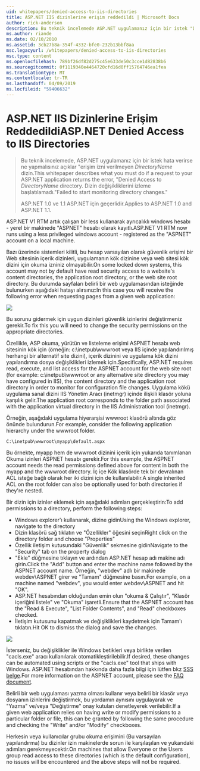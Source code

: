 ```yaml
---
uid: whitepapers/denied-access-to-iis-directories
title: ASP.NET IIS dizinlerine erişim reddedildi | Microsoft Docs
author: rick-anderson
description: Bu teknik incelemede ASP.NET uygulamanız için bir istek "DirectoryName dizinine erişim engellendi. hata verirse ne yapmalısınız açıklar. S başarısız oldu...
ms.author: riande
ms.date: 02/10/2010
ms.assetid: 3cb27b8a-354f-4332-bfe0-232b13bbf8aa
msc.legacyurl: /whitepapers/denied-access-to-iis-directories
msc.type: content
ms.openlocfilehash: 789bf26df82d275c45e633de50c3cce1d82838b6
ms.sourcegitcommit: 0f1119340e4464720cfd16d0ff15764746ea1fea
ms.translationtype: MT
ms.contentlocale: tr-TR
ms.lasthandoff: 04/09/2019
ms.locfileid: "59406632"
---
```

# <a name="aspnet-denied-access-to-iis-directories"></a><span data-ttu-id="29f0e-104">ASP.NET IIS Dizinlerine Erişim Reddedildi</span><span class="sxs-lookup"><span data-stu-id="29f0e-104">ASP.NET Denied Access to IIS Directories</span></span>

> <span data-ttu-id="29f0e-105">Bu teknik incelemede, ASP.NET uygulamanız için bir istek hata verirse ne yapmalısınız açıklar "erişim izni verilmeyen *DirectoryName* dizin.</span><span class="sxs-lookup"><span data-stu-id="29f0e-105">This whitepaper describes what you must do if a request to your ASP.NET application returns the error, "Denied Access to *DirectoryName* directory.</span></span> <span data-ttu-id="29f0e-106">Dizin değişikliklerini izleme başlatılamadı."</span><span class="sxs-lookup"><span data-stu-id="29f0e-106">Failed to start monitoring directory changes."</span></span>
> 
> <span data-ttu-id="29f0e-107">ASP.NET 1.0 ve 1.1 ASP.NET için geçerlidir.</span><span class="sxs-lookup"><span data-stu-id="29f0e-107">Applies to ASP.NET 1.0 and ASP.NET 1.1.</span></span>


<span data-ttu-id="29f0e-108">ASP.NET V1 RTM artık çalışan bir less kullanarak ayrıcalıklı windows hesabı - yerel bir makinede "ASPNET" hesabı olarak kayıtlı.</span><span class="sxs-lookup"><span data-stu-id="29f0e-108">ASP.NET V1 RTM now runs using a less privileged windows account - registered as the "ASPNET" account on a local machine.</span></span>

<span data-ttu-id="29f0e-109">Bazı üzerinde sistemleri kilitli, bu hesap varsayılan olarak güvenlik erişimi bir Web sitesinin içerik dizinleri, uygulamanın kök dizinine veya web sitesi kök dizini için okuma izniniz olmayabilir.</span><span class="sxs-lookup"><span data-stu-id="29f0e-109">On some locked down systems, this account may not by default have read security access to a website's content directories, the application root directory, or the web site root directory.</span></span> <span data-ttu-id="29f0e-110">Bu durumda sayfaları belirli bir web uygulamasından isteğinde bulunurken aşağıdaki hatayı alırsınız:</span><span class="sxs-lookup"><span data-stu-id="29f0e-110">In this case you will receive the following error when requesting pages from a given web application:</span></span>

![](denied-access-to-iis-directories/_static/image1.jpg)

<span data-ttu-id="29f0e-111">Bu sorunu gidermek için uygun dizinleri güvenlik izinlerini değiştirmeniz gerekir.</span><span class="sxs-lookup"><span data-stu-id="29f0e-111">To fix this you will need to change the security permissions on the appropriate directories.</span></span>

<span data-ttu-id="29f0e-112">Özellikle, ASP okuma, yürütün ve listeleme erişimi ASPNET hesabı web sitesinin kök için (örneğin: c:\inetpub\wwwroot veya IIS içinde yapılandırılmış herhangi bir alternatif site dizini), içerik dizinini ve uygulama kök dizini yapılandırma dosya değişiklikleri izlemek için.</span><span class="sxs-lookup"><span data-stu-id="29f0e-112">Specifically, ASP.NET requires read, execute, and list access for the ASPNET account for the web site root (for example: c:\inetpub\wwwroot or any alternative site directory you may have configured in IIS), the content directory and the application root directory in order to monitor for configuration file changes.</span></span> <span data-ttu-id="29f0e-113">Uygulama kökü uygulama sanal dizini IIS Yönetim Aracı (inetmgr) içinde ilişkili klasör yoluna karşılık gelir.</span><span class="sxs-lookup"><span data-stu-id="29f0e-113">The application root corresponds to the folder path associated with the application virtual directory in the IIS Administration tool (inetmgr).</span></span>

<span data-ttu-id="29f0e-114">Örneğin, aşağıdaki uygulama hiyerarşisi wwwroot klasörü altında göz önünde bulundurun.</span><span class="sxs-lookup"><span data-stu-id="29f0e-114">For example, consider the following application hierarchy under the wwwroot folder.</span></span>

`C:\inetpub\wwwroot\myapp\default.aspx`

<span data-ttu-id="29f0e-115">Bu örnekte, myapp hem de wwwroot dizinini içerik için yukarıda tanımlanan Okuma izinleri ASPNET hesabı gerekir.</span><span class="sxs-lookup"><span data-stu-id="29f0e-115">For this example, the ASPNET account needs the read permissions defined above for content in both the myapp and the wwwroot directory.</span></span> <span data-ttu-id="29f0e-116">İç içe Kök klasörde tek bir devralınan ACL isteğe bağlı olarak her iki dizini için de kullanılabilir.</span><span class="sxs-lookup"><span data-stu-id="29f0e-116">A single inherited ACL on the root folder can also be optionally used for both directories if they're nested.</span></span>

<span data-ttu-id="29f0e-117">Bir dizin için izinler eklemek için aşağıdaki adımları gerçekleştirin:</span><span class="sxs-lookup"><span data-stu-id="29f0e-117">To add permissions to a directory, perform the following steps:</span></span>

- <span data-ttu-id="29f0e-118">Windows explorer'ı kullanarak, dizine gidin</span><span class="sxs-lookup"><span data-stu-id="29f0e-118">Using the Windows explorer, navigate to the directory</span></span>
- <span data-ttu-id="29f0e-119">Dizin klasörü sağ tıklatın ve "Özellikler" öğesini seçin</span><span class="sxs-lookup"><span data-stu-id="29f0e-119">Right click on the directory folder and choose "Properties"</span></span>
- <span data-ttu-id="29f0e-120">Özellik iletişim kutusundaki "Güvenlik" sekmesine gidin</span><span class="sxs-lookup"><span data-stu-id="29f0e-120">Navigate to the "Security" tab on the property dialog</span></span>
- <span data-ttu-id="29f0e-121">"Ekle" düğmesine tıklayın ve ardından ASP.NET hesap adı makine adı girin.</span><span class="sxs-lookup"><span data-stu-id="29f0e-121">Click the "Add" button and enter the machine name followed by the ASPNET account name.</span></span> <span data-ttu-id="29f0e-122">Örneğin, "webdev" adlı bir makinede webdev\ASPNET girer ve "Tamam" düğmesine basın.</span><span class="sxs-lookup"><span data-stu-id="29f0e-122">For example, on a machine named "webdev", you would enter webdev\ASPNET and hit "OK".</span></span>
- <span data-ttu-id="29f0e-123">ASP.NET hesabından olduğundan emin olun "okuma &amp; Çalıştır", "Klasör içeriğini listele" ve "Okuma" işaretli.</span><span class="sxs-lookup"><span data-stu-id="29f0e-123">Ensure that the ASPNET account has the "Read &amp; Execute", "List Folder Contents", and "Read" checkboxes checked.</span></span>
- <span data-ttu-id="29f0e-124">İletişim kutusunu kapatmak ve değişiklikleri kaydetmek için Tamam'ı tıklatın.</span><span class="sxs-lookup"><span data-stu-id="29f0e-124">Hit OK to dismiss the dialog and save the changes.</span></span>

![](denied-access-to-iis-directories/_static/image2.jpg)

<span data-ttu-id="29f0e-125">İsterseniz, bu değişiklikler ile Windows betikleri veya birlikte verilen "cacls.exe" aracı kullanılarak otomatikleştirilebilir.</span><span class="sxs-lookup"><span data-stu-id="29f0e-125">If desired, these changes can be automated using scripts or the "cacls.exe" tool that ships with Windows.</span></span> <span data-ttu-id="29f0e-126">ASP.NET hesabından hakkında daha fazla bilgi için lütfen bkz [SSS belge](https://go.microsoft.com/fwlink/?LinkId=5828).</span><span class="sxs-lookup"><span data-stu-id="29f0e-126">For more information on the ASPNET account, please see the [FAQ document](https://go.microsoft.com/fwlink/?LinkId=5828).</span></span>

<span data-ttu-id="29f0e-127">Belirli bir web uygulaması yazma olması kullanır veya belirli bir klasör veya dosyanın izinlerini değiştirmek, bu yordamın aynısını uygulayarak ve "Yazma" ve/veya "Değiştirme" onay kutuları denetleyerek verilebilir.</span><span class="sxs-lookup"><span data-stu-id="29f0e-127">If a given web application relies on having write or modify permissions to a particular folder or file, this can be granted by following the same procedure and checking the "Write" and/or "Modify" checkboxes.</span></span>

<span data-ttu-id="29f0e-128">Herkesin veya kullanıcılar grubu okuma erişimini (Bu varsayılan yapılandırma) bu dizinler izin makinelerde sorun ile karşılaşılan ve yukarıdaki adımları gerekmeyecektir.</span><span class="sxs-lookup"><span data-stu-id="29f0e-128">On machines that allow Everyone or the Users group read access to these directories (which is the default configuration), no issues will be encountered and the above steps will not be required.</span></span>
